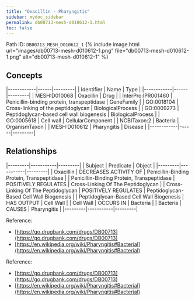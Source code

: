 ```yaml
---
title: "Oxacillin - Pharyngitis"
sidebar: mydoc_sidebar
permalink: db00713-mesh-d010612-1.html
toc: false 
---
```



Path ID: `DB00713_MESH_D010612_1`
{% include image.html url="images/db00713-mesh-d010612-1.png" file="db00713-mesh-d010612-1.png" alt="db00713-mesh-d010612-1" %}

## Concepts

|------------|------|---------|
| Identifier | Name | Type    |
|------------|------|---------|
| MESH:D010068 | Oxacillin | Drug |
| InterPro:IPR001460 | Penicillin-binding protein, transpeptidase | GeneFamily |
| GO:0018104 | Cross-linking of the peptidoglycan | BiologicalProcess |
| GO:0009273 | Peptidoglycan-based cell wall biogenesis | BiologicalProcess |
| GO:0005618 | Cell wall | CellularComponent |
| NCBITaxon:2 | Bacteria | OrganismTaxon |
| MESH:D010612 | Pharyngitis | Disease |
|------------|------|---------|

## Relationships

|---------|-----------|---------|
| Subject | Predicate | Object  |
|---------|-----------|---------|
| Oxacillin | DECREASES ACTIVITY OF | Penicillin-Binding Protein, Transpeptidase |
| Penicillin-Binding Protein, Transpeptidase | POSITIVELY REGULATES | Cross-Linking Of The Peptidoglycan |
| Cross-Linking Of The Peptidoglycan | POSITIVELY REGULATES | Peptidoglycan-Based Cell Wall Biogenesis |
| Peptidoglycan-Based Cell Wall Biogenesis | HAS OUTPUT | Cell Wall |
| Cell Wall | OCCURS IN | Bacteria |
| Bacteria | CAUSES | Pharyngitis |
|---------|-----------|---------|

Reference: 
  - [https://go.drugbank.com/drugs/DB00713](https://go.drugbank.com/drugs/DB00713)
  - [https://en.wikipedia.org/wiki/Pharyngitis#Bacterial](https://en.wikipedia.org/wiki/Pharyngitis#Bacterial)

Reference: 
  - [https://go.drugbank.com/drugs/DB00713](https://go.drugbank.com/drugs/DB00713)
  - [https://en.wikipedia.org/wiki/Pharyngitis#Bacterial](https://en.wikipedia.org/wiki/Pharyngitis#Bacterial)
